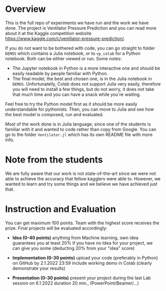 # Overview

This is the full repo of experiments we have run and the work we have done. The project is Ventilator Pressure Prediction and you can read more about it at the Kaggle competition website https://www.kaggle.com/c/ventilator-pressure-prediction/.

If you do not want to be bothered with code, you can go straight to folder `DEMOS` which contains a Julia notebook, or to `vp_colab` for a Python notebook. Both can be either viewed or run. Some notes:

- The Jupyter notebook in Python is a more interactive one and should be easily readable by people familiar with Python.
- The final model, the best and chosen one, is in the Julia notebook in `DEMOS`. Unfortunatelly, Colab does not support Julia very easily, therefore you will need to install a few things, but do not worry, it does not take that much time and you can have a snack while you're waiting.

Feel free to try the Python model first as it should be more easily understandable for pythonists. Then, you can move to Julia and see how the best model is composed, run and evaluated.

Most of the work done is in Julia language, since one of the students is familiar with it and wanted to code rather than copy from Google. You can go to the folder `Ventilator.jl` which has its own README file with more info.

# Note from the students

We are fully aware that our work is not state-of-the-art since we were not able to achieve the accuracy that fellow kagglers were able to. However, we wanted to learn and try some things and we believe we have achieved just that.

# Instruction and Evaluation

You can get maximum 100 points. Team with the highest score receives the prize. Final projects will be evaluated accordingly:

* **Idea (0-40 points)**
anything from Machine learning, own idea guarantees you at least 20%
if you have no Idea for your project, we can give you some (deducting 20% from your "idea" score)

* **Implementation (0-30 points)**
    upload your code (preferably in Python) on GitHub by 2.1.2022 23:59
    include working demo in Colab (clearly demonstrate your results)
    
* **Presentation (0-30 points)**
     present your project during the last Lab session on 6.1.2022
     duration 20 min., (PowerPoint/Beamer/...)

